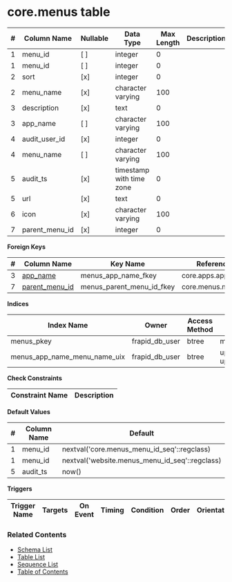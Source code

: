 # core.menus table



| # | Column Name | Nullable | Data Type | Max Length | Description |
| --- | --- | --- | --- | --- | --- |
| 1 | menu_id | [ ] | integer | 0 |  |
| 1 | menu_id | [ ] | integer | 0 |  |
| 2 | sort | [x] | integer | 0 |  |
| 2 | menu_name | [x] | character varying | 100 |  |
| 3 | description | [x] | text | 0 |  |
| 3 | app_name | [ ] | character varying | 100 |  |
| 4 | audit_user_id | [x] | integer | 0 |  |
| 4 | menu_name | [ ] | character varying | 100 |  |
| 5 | audit_ts | [x] | timestamp with time zone | 0 |  |
| 5 | url | [x] | text | 0 |  |
| 6 | icon | [x] | character varying | 100 |  |
| 7 | parent_menu_id | [x] | integer | 0 |  |



**Foreign Keys**

| # | Column Name | Key Name | References |
| --- | --- | --- | --- |
| 3 | [app_name](../core/apps.md) | menus_app_name_fkey | core.apps.app_name |
| 7 | [parent_menu_id](../core/menus.md) | menus_parent_menu_id_fkey | core.menus.menu_id |



**Indices**

| Index Name | Owner | Access Method | Definition | Description |
| --- | --- | --- | --- | --- |
| menus_pkey | frapid_db_user | btree | menu_id |  |
| menus_app_name_menu_name_uix | frapid_db_user | btree | upper(app_name::text), upper(menu_name::text) |  |



**Check Constraints**

| Constraint Name | Description |
| --- | --- |



**Default Values**

| # | Column Name | Default |
| --- | --- | --- |
| 1 | menu_id | nextval('core.menus_menu_id_seq'::regclass) |
| 1 | menu_id | nextval('website.menus_menu_id_seq'::regclass) |
| 5 | audit_ts | now() |


**Triggers**

| Trigger Name | Targets | On Event | Timing | Condition | Order | Orientation | Description |
| --- | --- | --- | --- | --- | --- | --- | --- |


### Related Contents
* [Schema List](../../schemas.md)
* [Table List](../../tables.md)
* [Sequence List](../../sequences.md)
* [Table of Contents](../../README.md)
